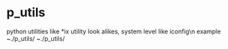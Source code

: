 # p_utils
python utilities like *ix utility look alikes, system level like iconfig\n 
example ~./p_utils/
        ~./p_utils/
